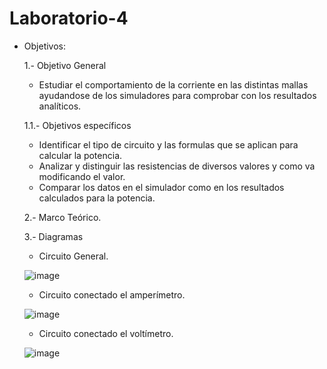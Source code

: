 # Laboratorio-4
* Objetivos:
 
   1.- Objetivo General
   - Estudiar el comportamiento de la corriente en las distintas mallas ayudandose de los simuladores para comprobar con los resultados analíticos.
   
   1.1.- Objetivos específicos
   - Identificar el tipo de circuito y las formulas que se aplican para calcular la potencia.
   - Analizar y distinguir las resistencias de diversos valores y como va modificando el valor.
   - Comparar los datos en el simulador como en los resultados calculados para la potencia.
   
   2.- Marco Teórico.
   
   3.- Diagramas
    
     * Circuito General.
     
     ![image](https://user-images.githubusercontent.com/76132461/106948785-25fb1080-66fa-11eb-91ef-c7492b2b51da.png)
     
     * Circuito conectado el amperímetro.
     
     ![image](https://user-images.githubusercontent.com/76132461/106948804-2dbab500-66fa-11eb-833c-e9af6cff8fa4.png)
     
     * Circuito conectado el voltímetro.
   
     ![image](https://user-images.githubusercontent.com/76132461/106948824-357a5980-66fa-11eb-8cf0-2a1dc3365329.png)
     
